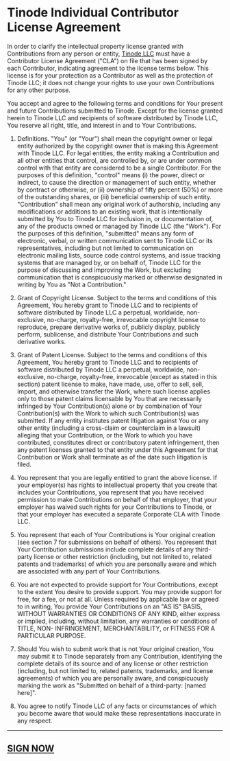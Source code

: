 # Tinode Individual Contributor License Agreement

In order to clarify the intellectual property license granted with Contributions from any person or entity,
[Tinode LLC](https://tinode.co) must have a Contributor License Agreement ("CLA") on file that has been signed by each Contributor,
indicating agreement to the license terms below. This license is for your protection as a Contributor as
well as the protection of Tinode LLC; it does not change your rights to use your own Contributions for any
other purpose.

You accept and agree to the following terms and conditions for Your present and future Contributions
submitted to Tinode. Except for the license granted herein to Tinode LLC and recipients of software distributed
by Tinode LLC, You reserve all right, title, and interest in and to Your Contributions.

1. Definitions.
   "You" (or "Your") shall mean the copyright owner or legal entity authorized by the copyright owner that is making this Agreement with Tinode LLC. For legal entities, the entity making a Contribution and all other entities that control, are controlled by, or are under common control with that entity are considered to be a single Contributor. For the purposes of this definition, "control" means (i) the power, direct or indirect, to cause the direction or management of such entity, whether by contract or otherwise, or (ii) ownership of fifty percent (50%) or more of the outstanding shares, or (iii) beneficial ownership of such entity.
   "Contribution" shall mean any original work of authorship, including any modifications or additions to an existing work, that is intentionally submitted by You to Tinode LLC for inclusion in, or documentation of, any of the products owned or managed by Tinode LLC (the "Work"). For the purposes of this definition, "submitted" means any form of electronic, verbal, or written communication sent to Tinode LLC or its representatives, including but not limited to communication on electronic mailing lists, source code control systems, and issue tracking systems that are managed by, or on behalf of, Tinode LLC for the purpose of discussing and improving the Work, but excluding communication that is conspicuously marked or otherwise designated in writing by You as "Not a Contribution."

2. Grant of Copyright License.
   Subject to the terms and conditions of this Agreement, You hereby grant to Tinode LLC and to recipients of software distributed by Tinode LLC a perpetual, worldwide, non-exclusive, no-charge, royalty-free, irrevocable copyright license to reproduce, prepare derivative works of, publicly display, publicly perform, sublicense, and distribute Your Contributions and such derivative works.

3. Grant of Patent License.
   Subject to the terms and conditions of this Agreement, You hereby grant to Tinode LLC and to recipients of software distributed by Tinode LLC a perpetual, worldwide, non-exclusive, no-charge, royalty-free, irrevocable (except as stated in this section) patent license to make, have made, use, offer to sell, sell, import, and otherwise transfer the Work, where such license applies only to those patent claims licensable by You that are necessarily infringed by Your Contribution(s) alone or by combination of Your Contribution(s) with the Work to which such Contribution(s) was submitted. If any entity institutes patent litigation against You or any other entity (including a cross-claim or counterclaim in a lawsuit) alleging that your Contribution, or the Work to which you have contributed, constitutes direct or contributory patent infringement, then any patent licenses granted to that entity under this Agreement for that Contribution or Work shall terminate as of the date such litigation is filed.

4. You represent that you are legally entitled to grant the above license. If your employer(s) has rights to intellectual property that you create that includes your Contributions, you represent that you have received permission to make Contributions on behalf of that employer, that your employer has waived such rights for your Contributions to Tinode, or that your employer has executed a separate Corporate CLA with Tinode LLC.

5. You represent that each of Your Contributions is Your original creation (see section 7 for submissions on behalf of others). You represent that Your Contribution submissions include complete details of any third-party license or other restriction (including, but not limited to, related patents and trademarks) of which you are personally aware and which are associated with any part of Your Contributions.

6. You are not expected to provide support for Your Contributions, except to the extent You desire to provide support. You may provide support for free, for a fee, or not at all. Unless required by applicable law or agreed to in writing, You provide Your Contributions on an "AS IS" BASIS, WITHOUT WARRANTIES OR CONDITIONS OF ANY KIND, either express or implied, including, without limitation, any warranties or conditions of TITLE, NON- INFRINGEMENT, MERCHANTABILITY, or FITNESS FOR A PARTICULAR PURPOSE.

7. Should You wish to submit work that is not Your original creation, You may submit it to Tinode separately from any Contribution, identifying the complete details of its source and of any license or other restriction (including, but not limited to, related patents, trademarks, and license agreements) of which you are personally aware, and conspicuously marking the work as "Submitted on behalf of a third-party: [named here]".

8. You agree to notify Tinode LLC of any facts or circumstances of which you become aware that would make these representations inaccurate in any respect.

---

## [SIGN NOW](https://docs.google.com/forms/d/e/1FAIpQLSfmtJDHzFOJTzIv5jZ-gHRxVU0ysTdIMJakv1xgUUCu_RGeKQ/formResponse)
